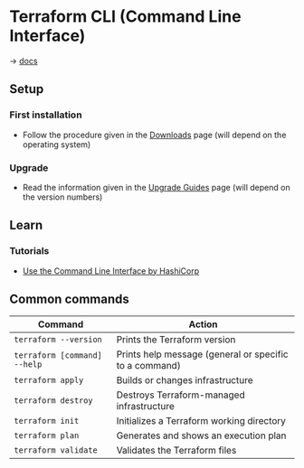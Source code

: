 # Terraform CLI (Command Line Interface)

→ [docs](https://www.terraform.io/docs/cli/index.html)

## Setup

### First installation

* Follow the procedure given in the [Downloads](https://www.terraform.io/downloads.html) page (will depend on the operating system)

### Upgrade

* Read the information given in the [Upgrade Guides](https://www.terraform.io/upgrade-guides/index.html) page (will depend on the version numbers)

## Learn

### Tutorials

* [Use the Command Line Interface by HashiCorp](https://learn.hashicorp.com/collections/terraform/cli)

## Common commands

Command | Action
------- | ------
`terraform --version` | Prints the Terraform version
`terraform [command] --help` | Prints help message (general or specific to a command)
`terraform apply` | Builds or changes infrastructure
`terraform destroy` | Destroys Terraform-managed infrastructure
`terraform init` | Initializes a Terraform working directory
`terraform plan` | Generates and shows an execution plan
`terraform validate` | Validates the Terraform files
